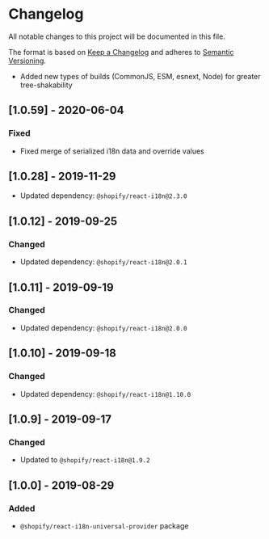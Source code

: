 # Changelog

All notable changes to this project will be documented in this file.

The format is based on [Keep a Changelog](http://keepachangelog.com/en/1.0.0/)
and adheres to [Semantic Versioning](http://semver.org/spec/v2.0.0.html).

<!-- ## [Unreleased] -->

- Added new types of builds (CommonJS, ESM, esnext, Node) for greater tree-shakability

## [1.0.59] - 2020-06-04

### Fixed

- Fixed merge of serialized i18n data and override values

## [1.0.28] - 2019-11-29

- Updated dependency: `@shopify/react-i18n@2.3.0`

## [1.0.12] - 2019-09-25

### Changed

- Updated dependency: `@shopify/react-i18n@2.0.1`

## [1.0.11] - 2019-09-19

### Changed

- Updated dependency: `@shopify/react-i18n@2.0.0`

## [1.0.10] - 2019-09-18

### Changed

- Updated dependency: `@shopify/react-i18n@1.10.0`

## [1.0.9] - 2019-09-17

### Changed

- Updated to `@shopify/react-i18n@1.9.2`

## [1.0.0] - 2019-08-29

### Added

- `@shopify/react-i18n-universal-provider` package
